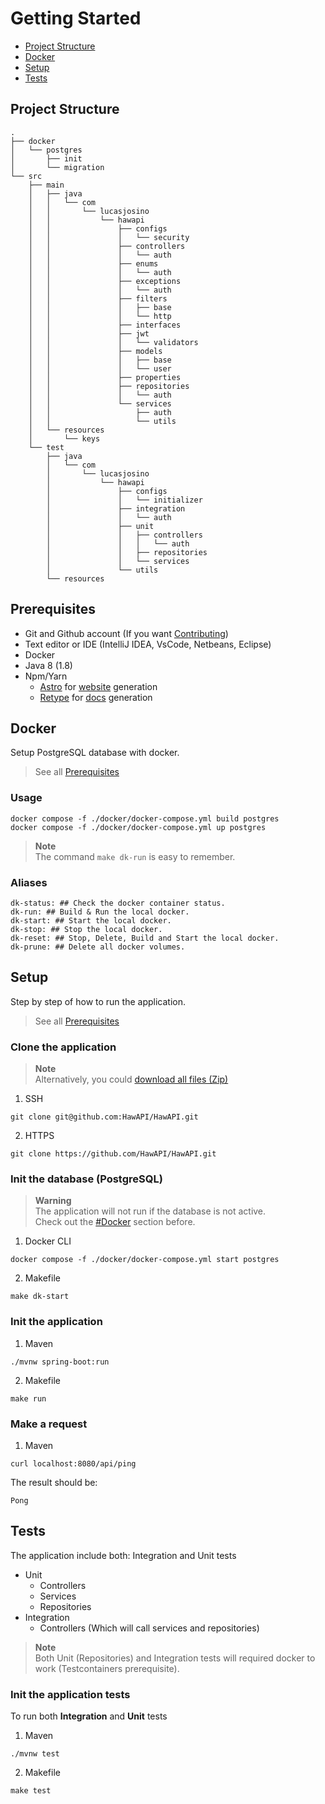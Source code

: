 # Getting Started

- [Project Structure](#project-structure)
- [Docker](#docker)
- [Setup](#setup)
- [Tests](#tests)

## Project Structure

<!-- tree -d -I '*.properties|*.java|*.class|target' -->

```
.
├── docker
│   └── postgres
│       ├── init
│       └── migration
└── src
    ├── main
    │   ├── java
    │   │   └── com
    │   │       └── lucasjosino
    │   │           └── hawapi
    │   │               ├── configs
    │   │               │   └── security
    │   │               ├── controllers
    │   │               │   └── auth
    │   │               ├── enums
    │   │               │   └── auth
    │   │               ├── exceptions
    │   │               │   └── auth
    │   │               ├── filters
    │   │               │   ├── base
    │   │               │   └── http
    │   │               ├── interfaces
    │   │               ├── jwt
    │   │               │   └── validators
    │   │               ├── models
    │   │               │   ├── base
    │   │               │   └── user
    │   │               ├── properties
    │   │               ├── repositories
    │   │               │   └── auth
    │   │               └── services
    │   │                   ├── auth
    │   │                   └── utils
    │   └── resources
    │       └── keys
    └── test
        ├── java
        │   └── com
        │       └── lucasjosino
        │           └── hawapi
        │               ├── configs
        │               │   └── initializer
        │               ├── integration
        │               │   └── auth
        │               ├── unit
        │               │   ├── controllers
        │               │   │   └── auth
        │               │   ├── repositories
        │               │   └── services
        │               └── utils
        └── resources
```

## Prerequisites

- Git and Github account (If you want [Contributing](CONTRIBUTING.md))
- Text editor or IDE (IntelliJ IDEA, VsCode, Netbeans, Eclipse)
- Docker
- Java 8 (1.8)
- Npm/Yarn
  - [Astro](https://astro.build/) for [website](https://github.com/HawAPI/website) generation
  - [Retype](https://retype.com/) for [docs](https://github.com/HawAPI/website) generation

## Docker

Setup PostgreSQL database with docker.

> See all [Prerequisites](#prerequisites)

### Usage

```
docker compose -f ./docker/docker-compose.yml build postgres
docker compose -f ./docker/docker-compose.yml up postgres
```

> **Note** \
> The command `make dk-run` is easy to remember.

### Aliases

```make
dk-status: ## Check the docker container status.
dk-run: ## Build & Run the local docker.
dk-start: ## Start the local docker.
dk-stop: ## Stop the local docker.
dk-reset: ## Stop, Delete, Build and Start the local docker.
dk-prune: ## Delete all docker volumes.
```

## Setup

Step by step of how to run the application.

> See all [Prerequisites](#prerequisites)

### Clone the application

> **Note** \
> Alternatively, you could [download all files (Zip)](https://github.com/HawAPI/HawAPI/archive/refs/heads/main.zip)

1. SSH

```
git clone git@github.com:HawAPI/HawAPI.git
```

2. HTTPS

```
git clone https://github.com/HawAPI/HawAPI.git
```

### Init the database (PostgreSQL)

> **Warning** \
> The application will not run if the database is not active. \
> Check out the [#Docker](#docker) section before.

1. Docker CLI

```
docker compose -f ./docker/docker-compose.yml start postgres
```

2. Makefile

```
make dk-start
```

### Init the application

1. Maven

```
./mvnw spring-boot:run
```

2. Makefile

```
make run
```

### Make a request

1. Maven

```
curl localhost:8080/api/ping
```

The result should be:

```
Pong
```

## Tests

The application include both: Integration and Unit tests

- Unit
  - Controllers
  - Services
  - Repositories
- Integration
  - Controllers (Which will call services and repositories)

> **Note** \
> Both Unit (Repositories) and Integration tests will required docker to work (Testcontainers prerequisite).

### Init the application tests

To run both **Integration** and **Unit** tests

1. Maven

```
./mvnw test
```

2. Makefile

```
make test
```

